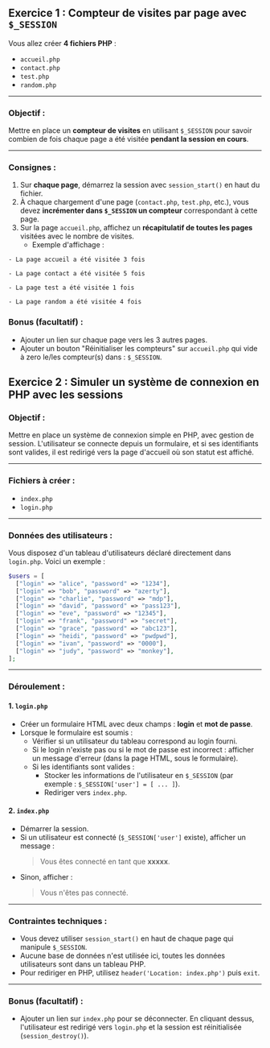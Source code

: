 ## Exercice 1 : Compteur de visites par page avec `$_SESSION`

Vous allez créer **4 fichiers PHP** :

- `accueil.php`
- `contact.php`
- `test.php`
- `random.php`

---

### Objectif :

Mettre en place un **compteur de visites** en utilisant `$_SESSION` pour savoir combien de fois chaque page a été visitée **pendant la session en cours**.

---

### Consignes :

1. Sur **chaque page**, démarrez la session avec `session_start()` en haut du fichier.
2. À chaque chargement d'une page (`contact.php`, `test.php`, etc.), vous devez **incrémenter dans `$_SESSION` un compteur** correspondant à cette page.
3. Sur la page `accueil.php`, affichez un **récapitulatif de toutes les pages** visitées avec le nombre de visites.
    - Exemple d'affichage :

```
- La page accueil a été visitée 3 fois

- La page contact a été visitée 5 fois

- La page test a été visitée 1 fois

- La page random a été visitée 4 fois
```

### Bonus (facultatif) :

- Ajouter un lien sur chaque page vers les 3 autres pages.
- Ajouter un bouton "Réinitialiser les compteurs" sur `accueil.php` qui vide à zero le/les compteur(s) dans :  `$_SESSION`.




## Exercice 2 : Simuler un système de connexion en PHP avec les sessions

### Objectif :

Mettre en place un système de connexion simple en PHP, avec gestion de session. L'utilisateur se connecte depuis un formulaire, et si ses identifiants sont valides, il est redirigé vers la page d'accueil où son statut est affiché.

---

### Fichiers à créer :

- `index.php`
- `login.php`

---

### Données des utilisateurs :

Vous disposez d'un tableau d'utilisateurs déclaré directement dans `login.php`. Voici un exemple :

```php
$users = [
  ["login" => "alice", "password" => "1234"],
  ["login" => "bob", "password" => "azerty"],
  ["login" => "charlie", "password" => "mdp"],
  ["login" => "david", "password" => "pass123"],
  ["login" => "eve", "password" => "12345"],
  ["login" => "frank", "password" => "secret"],
  ["login" => "grace", "password" => "abc123"],
  ["login" => "heidi", "password" => "pwdpwd"],
  ["login" => "ivan", "password" => "0000"],
  ["login" => "judy", "password" => "monkey"],
];
```

---

### Déroulement :

#### 1. `login.php`

- Créer un formulaire HTML avec deux champs : **login** et **mot de passe**.
- Lorsque le formulaire est soumis :
    - Vérifier si un utilisateur du tableau correspond au login fourni.
    - Si le login n'existe pas ou si le mot de passe est incorrect : afficher un message d'erreur (dans la page HTML, sous le formulaire).
    - Si les identifiants sont valides :
        - Stocker les informations de l'utilisateur en `$_SESSION` (par exemple : `$_SESSION['user'] = [ ... ]`).
        - Rediriger vers `index.php`.

#### 2. `index.php`

- Démarrer la session.
- Si un utilisateur est connecté (`$_SESSION['user']` existe), afficher un message :
  > Vous êtes connecté en tant que **xxxxx**.
- Sinon, afficher :
  > Vous n'êtes pas connecté.

---

### Contraintes techniques :

- Vous devez utiliser `session_start()` en haut de chaque page qui manipule `$_SESSION`.
- Aucune base de données n'est utilisée ici, toutes les données utilisateurs sont dans un tableau PHP.
- Pour rediriger en PHP, utilisez `header('Location: index.php')` puis `exit`.

---

### Bonus (facultatif) :

- Ajouter un lien sur `index.php` pour se déconnecter. En cliquant dessus, l'utilisateur est redirigé vers `login.php` et la session est réinitialisée (`session_destroy()`).

